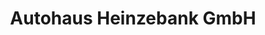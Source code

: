 ---
title: "Autohaus Heinzebank GmbH"
url: /wolkenstein/autohaus-heinzebank-gmbh/
shop: Autohaus
---
